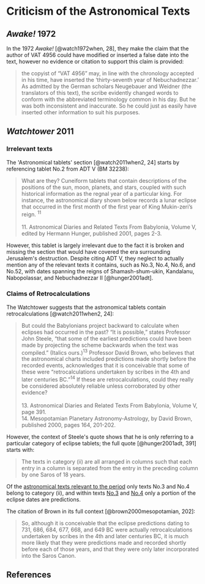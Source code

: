 # Criticism of the Astronomical Texts

## _Awake!_ 1972

In the 1972 _Awake!_ [@watch1972when, 28], they make the claim that the author of VAT 4956 could have modified or
inserted a false date into the text, however no evidence or citation to support this claim is provided:

> the copyist of “VAT 4956” may, in line with the chronology accepted in his time, have inserted the ‘thirty-seventh
> year of Nebuchadnezzar.’ As admitted by the German scholars Neugebauer and Weidner (the translators of this text), the
> scribe evidently changed words to conform with the abbreviated terminology common in his day. But he was both
> inconsistent and inaccurate. So he could just as easily have inserted other information to suit his purposes.

## _Watchtower_ 2011

### Irrelevant texts

The 'Astronomical tablets' section [@watch2011when2, 24] starts by referencing tablet No.2 from ADT V (BM 32238):

> What are they? Cuneiform tablets that contain descriptions of the positions of the sun, moon, planets, and stars,
> coupled with such historical information as the regnal year of a particular king. For instance, the astronomical diary
> shown below records a lunar eclipse that occurred in the first month of the first year of King Mukin-zeri’s reign.
> <sup>11</sup><br><br>11. Astronomical Diaries and Related Texts From Babylonia, Volume V, edited by Hermann Hunger,
> published 2001, pages 2-3.

However, this tablet is largely irrelevant due to the fact it is broken and missing the section that would have covered
the era surrounding Jerusalem's destruction. Despite citing ADT V, they neglect to actually mention any of the relevant
texts it contains, such as No.3, No.4, No.6, and No.52, with dates spanning the reigns of Shamash-shum-ukin, Kandalanu,
Nabopolassar, and Nebuchadnezzar II [@hunger2001adt].

### Claims of Retrocalculations

The Watchtower suggests that the astronomical tablets contain retrocalculations [@watch2011when2, 24]:

> But could the Babylonians project backward to calculate when eclipses had occurred in the past? “It is possible,”
> states Professor John Steele, “that some of the earliest predictions could have been made by projecting the scheme
> backwards when the text was compiled.” (Italics ours.)<sup>13</sup> Professor David Brown, who believes that the
> astronomical charts included predictions made shortly before the recorded events, acknowledges that it is conceivable
> that some of these were “retrocalculations undertaken by scribes in the 4th and later centuries BC.”<sup>14</sup> If
> these are retrocalculations, could they really be considered absolutely reliable unless corroborated by other
> evidence?<br><br>13. Astronomical Diaries and Related Texts From Babylonia, Volume V, page 391.<br>14. Mesopotamian
> Planetary Astronomy-Astrology, by David Brown, published 2000, pages 164, 201-202.

However, the context of Steele's quote shows that he is only referring to a particular category of eclipse tablets; the
full quote [@hunger2001adt, 391] starts with:

> The texts in category (ii) are all arranged in columns such that each entry in a column is separated from the entry in
> the preceding column by one Saros of 18 years.

Of the [astronomical texts relevant to the period](../../standard/astro.md) only texts No.3 and No.4 belong to category
(ii), and within texts [No.3](https://github.com/jacob-pro/astro-tablets/blob/master/documents/bm35115_35789_45640.md)
and [No.4](https://github.com/jacob-pro/astro-tablets/blob/master/documents/bm32234.md) only a portion of the eclipse
dates are predictions.

The citation of Brown in its full context [@brown2000mesopotamian, 202]:

> So, although it is conceivable that the eclipse predictions dating to 731, 686, 684, 677, 668, and 649 BC were
> actually retrocalculations undertaken by scribes in the 4th and later centuries BC, it is much more likely that they
> were predictions made and recorded shortly before each of those years, and that they were only later incorporated into
> the Saros Canon.

## References
